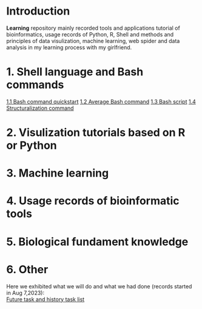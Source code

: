 # Introduction
**Learning** repository mainly recorded tools and applications tutorial of bioinformatics, usage records of Python, R, Shell and methods and principles of data visulization, machine learning, web spider and data analysis in my learning process with my girlfriend.

# 1. Shell language and Bash commands
[1.1 Bash command quickstart](https://github.com/CocoConstant/Learning/wiki/1.1-BASH-Entry-level)
[1.2 Average Bash command](https://github.com/CocoConstant/Learning/wiki/1.2-Average-BASH-Command)
[1.3 Bash script](https://github.com/CocoConstant/Learning/wiki/1.3-Bash-Script)
[1.4 Structuralization command](https://github.com/CocoConstant/Learning/wiki/1.4-Structuralization-Command)


# 2. Visulization tutorials based on R or Python

# 3. Machine learning

# 4. Usage records of bioinformatic tools 

# 5. Biological fundament knowledge

# 6. Other

Here we exhibited what we will do and what we had done (records started in Aug 7,2023):  
[Future task and history task list](https://github.com/CocoConstant/Learning/wiki/Future-task-and-history-task-list)
